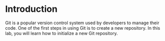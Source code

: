 # Introduction

Git is a popular version control system used by developers to manage their code. One of the first steps in using Git is to create a new repository. In this lab, you will learn how to initialize a new Git repository.
